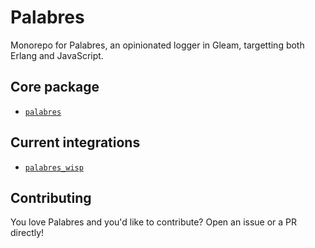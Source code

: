 # Palabres

Monorepo for Palabres, an opinionated logger in Gleam, targetting both Erlang
and JavaScript.

## Core package

- [`palabres`](https://hexdocs.pm/palabres)

## Current integrations

- [`palabres_wisp`](https://hexdocs.pm/palabres_wisp)

## Contributing

You love Palabres and you'd like to contribute? Open an issue or a PR directly!
